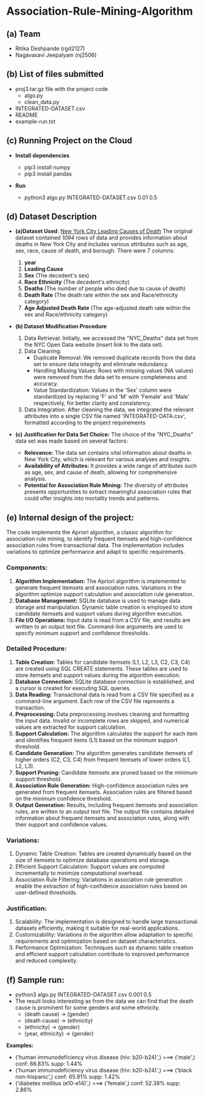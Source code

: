 # Association-Rule-Mining-Algorithm

## (a) Team
- Ritika Deshpande (rgd2127)
- Nagavasavi Jeepalyam (nj2506)

## (b) List of files submitted
- proj3.tar.gz file with the project code
    - algo.py
    - clean_data.py
- INTEGRATED-DATASET.csv
- README
- example-run.txt

## (c) Running Project on the Cloud

- **Install dependencies**
    - pip3 install numpy
    - pip3 install pandas

- **Run**
    - python3 algo.py INTEGRATED-DATASET.csv 0.01 0.5

## (d) Dataset Description

- **(a)Dataset Used**: [New York City Leading Causes of Death](https://data.cityofnewyork.us/Health/New-York-City-Leading-Causes-of-Death/jb7j-dtam/about_data) 
   The original dataset contained *1094* rows of data and provides information about deaths in New York City and includes various attributes such as age, sex, race, cause of death, and borough. There were 7 columns:
    1. **year**
    2. **Leading Cause**
    3. **Sex** (The decedent's sex)
    4. **Race Ethnicity** (The decedent's ethnicity)
    5. **Deaths** (The number of people who died due to cause of death)
    6. **Death Rate** (The death rate within the sex and Race/ethnicity category)
    7. **Age Adjusted Death Rate** (The age-adjusted death rate within the sex and Race/ethnicity category)
 
- **(b) Dataset Modification Procedure**
    1. Data Retrieval: Initially, we accessed the "NYC_Deaths" data set from the NYC Open Data website (insert link to the data set).
    2. Data Cleaning:
        - Duplicate Removal: We removed duplicate records from the data set to ensure data integrity and eliminate redundancy.
        - Handling Missing Values: Rows with missing values (NA values) were removed from the data set to ensure completeness and accuracy.
        - Value Standardization: Values in the 'Sex' column were standardized by replacing 'F' and 'M' with 'Female' and 'Male' respectively, for better clarity and consistency.
    3. Data Integration: After cleaning the data, we integrated the relevant attributes into a single CSV file named 'INTEGRATED-DATA.csv', formatted according to the project requirements

- **(c) Justification for Data Set Choice:**
    The choice of the "NYC_Deaths" data set was made based on several factors:

    - **Relevance:** The data set contains vital information about deaths in New York City, which is relevant for various analyses and insights.
    - **Availability of Attributes:** It provides a wide range of attributes such as age, sex, and cause of death, allowing for comprehensive analysis.
    - **Potential for Association Rule Mining:** The diversity of attributes presents opportunities to extract meaningful association rules that could offer insights into mortality trends and patterns.

## (e) Internal design of the project:
The code implements the Apriori algorithm, a classic algorithm for association rule mining, to identify frequent itemsets and high-confidence association rules from transactional data. The implementation includes variations to optimize performance and adapt to specific requirements.

### Components:
1. **Algorithm Implementation:**
    The Apriori algorithm is implemented to generate frequent itemsets and association rules.
    Variations in the algorithm optimize support calculation and association rule generation.
2. **Database Management:**
    SQLite database is used to manage data storage and manipulation.
    Dynamic table creation is employed to store candidate itemsets and support values during algorithm execution.
3. **File I/O Operations:**
    Input data is read from a CSV file, and results are written to an output text file.
    Command-line arguments are used to specify minimum support and confidence thresholds.

### Detailed Procedure:
1. **Table Creation:**
    Tables for candidate itemsets (L1, L2, L3, C2, C3, C4) are created using SQL CREATE statements.
    These tables are used to store itemsets and support values during the algorithm execution.
2. **Database Connection:**
    SQLite database connection is established, and a cursor is created for executing SQL queries.
3. **Data Reading:**
    Transactional data is read from a CSV file specified as a command-line argument.
    Each row of the CSV file represents a transaction.
4. **Preprocessing:**
    Data preprocessing involves cleaning and formatting the input data.
    Invalid or incomplete rows are skipped, and numerical values are extracted for support calculation.
5. **Support Calculation:**
    The algorithm calculates the support for each item and identifies frequent items (L1) based on the minimum support threshold.
6. **Candidate Generation:**
    The algorithm generates candidate itemsets of higher orders (C2, C3, C4) from frequent itemsets of lower orders (L1, L2, L3).
7. **Support Pruning:**
    Candidate itemsets are pruned based on the minimum support threshold.
8. **Association Rule Generation:**
    High-confidence association rules are generated from frequent itemsets.
    Association rules are filtered based on the minimum confidence threshold.
9. **Output Generation:**
    Results, including frequent itemsets and association rules, are written to an output text file.
    The output file contains detailed information about frequent itemsets and association rules, along with their support and confidence values.

### Variations:
1. Dynamic Table Creation: Tables are created dynamically based on the size of itemsets to optimize database operations and storage.
2. Efficient Support Calculation: Support values are computed incrementally to minimize computational overhead.
3. Association Rule Filtering: Variations in association rule generation enable the extraction of high-confidence association rules based on user-defined thresholds.

### Justification:
1. Scalability: The implementation is designed to handle large transactional datasets efficiently, making it suitable for real-world applications.
2. Customizability: Variations in the algorithm allow adaptation to specific requirements and optimization based on dataset characteristics.
3. Performance Optimization: Techniques such as dynamic table creation and efficient support calculation contribute to improved performance and reduced complexity.

## (f) Sample run:
- python3 algo.py INTEGRATED-DATASET.csv 0.001 0.5
- The result looks interesting as from the data we can find that the death cause is prominent for some genders and some ethnicity.
    - (death cause) → (gender)
    - (death cause) → (ethnicity)
    - (ethnicity) → (gender)
    - (year, ethnicity) → (gender)

**Examples:** 
- ('human immunodeficiency virus disease (hiv: b20-b24)',) ===> ('male',)	 conf: 66.83% 	 supp: 1.44%
- ('human immunodeficiency virus disease (hiv: b20-b24)',) ===> ('black non-hispanic',)	 conf: 65.91% 	 supp: 1.42%
- ('diabetes mellitus (e10-e14)',) ===> ('female',)	 conf: 52.38% 	 supp: 2.86%



